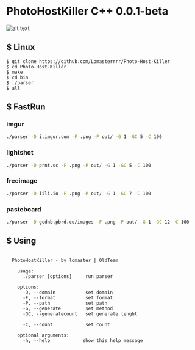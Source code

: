 # PhotoHostKiller C++ 0.0.1-beta
![alt text](https://i.imgur.com/vA1Iy0D.png)

## $ Linux 
```
$ git clone https://github.com/Lomasterrrr/Photo-Host-Killer
$ cd Photo-Host-Killer
$ make
$ cd bin
$ ./parser
$ all
```
## $ FastRun
### imgur
``` bash
./parser -D i.imgur.com -F .png -P out/ -G 1 -GC 5 -C 100
```
### lightshot
``` bash
./parser -D prnt.sc -F .png -P out/ -G 1 -GC 5 -C 100
```
### freeimage
``` bash
./parser -D iili.io -F .png -P out/ -G 1 -GC 7 -C 100
```
### pasteboard
``` bash
./parser -D gcdnb.pbrd.co/images -F .png -P out/ -G 1 -GC 12 -C 100
```
## $ Using
```

  PhotoHostKiller - by lomaster | OldTeam

    usage:
      ./parser [options]     run parser

    options:
      -D, --domain           set domain
      -F, --format           set format
      -P, --path             set path
      -G, --generate         set method
      -GC, --generatecount   set generate lenght

      -C, --count            set count

    optional arguments:
      -h, --help            show this help message

```
